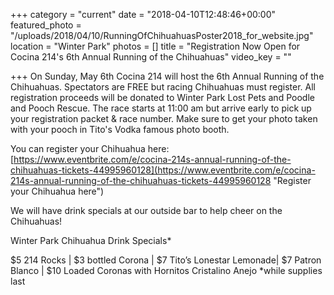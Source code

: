 +++
category = "current"
date = "2018-04-10T12:48:46+00:00"
featured_photo = "/uploads/2018/04/10/RunningOfChihuahuasPoster2018_for_website.jpg"
location = "Winter Park"
photos = []
title = "Registration Now Open for Cocina 214's 6th Annual Running of the Chihuahuas"
video_key = ""

+++
On Sunday, May 6th Cocina 214 will host the 6th Annual Running of the Chihuahuas. Spectators are FREE but racing Chihuahuas must register. All registration proceeds will be donated to Winter Park Lost Pets and Poodle and Pooch Rescue. The race starts at 11:00 am but arrive early to pick up your registration packet & race number. Make sure to get your photo taken with your pooch in Tito's Vodka famous photo booth.

You can register your Chihuahua here: [https://www.eventbrite.com/e/cocina-214s-annual-running-of-the-chihuahuas-tickets-44995960128](https://www.eventbrite.com/e/cocina-214s-annual-running-of-the-chihuahuas-tickets-44995960128 "Register your Chihuahua here")

We will have drink specials at our outside bar to help cheer on the Chihuahuas!

Winter Park Chihuahua Drink Specials\*

\$5 214 Rocks | $3 bottled Corona | $7 Tito’s Lonestar Lemonade| $7 Patron Blanco | $10 Loaded Coronas with Hornitos Cristalino Anejo \*while supplies last